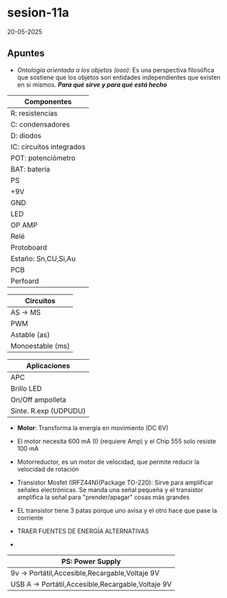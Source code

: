 # sesion-11a

20-05-2025

## Apuntes
* _Ontología orientada a los objetos (ooo)_: Es  una perspectiva filosófica que sostiene que los objetos son entidades independientes que existen en si mismos. ***Para qué sirve y para qué está hecho***

| Componentes| 
|----|
|R: resistencias|
|C: condensadores|
|D: diodos|
|IC: circuitos integrados|
|POT: potenciómetro|
|BAT: batería|
|PS|
|+9V|
|GND|
|LED|
|OP AMP|
|Relé|
|Protoboard|
|Estaño: Sn,CU,Si,Au|
|PCB|
|Perfoard|

|Circuitos| 
|---|
|AS -> MS|
|PWM|
|Astable (as)|
|Monoestable (ms)|

|Aplicaciones|
|---|
|APC|
|Brillo LED|
|On/Off ampolleta|
|Sinte. R.exp (UDPUDU)|

* **Motor**: Transforma la energía en movimiento (DC 6V)
* El motor necesita 600 mA (I) (requiere Amp) y el Chip 555 solo resiste 100 mA
* Motorreductor, es un motor de velocidad, que permite reducir la velocidad de rotación
* Transistor Mosfet (IRFZ44N)(Package TO-220): Sirve para amplificar señales electrónicas. Se manda una señal pequeña y el transistor amplifica la señal para "prender/apagar" cosas más grandes 
* EL transistor tiene 3 patas porque uno avisa y el otro hace que pase la corriente

* TRAER FUENTES DE ENERGÍA ALTERNATIVAS
* 
|PS: Power Supply|
|-----|
|9v -> Portátil,Accesible,Recargable,Voltaje 9V|
|USB A -> Portátil,Accesible,Recargable,Voltaje 9V|
